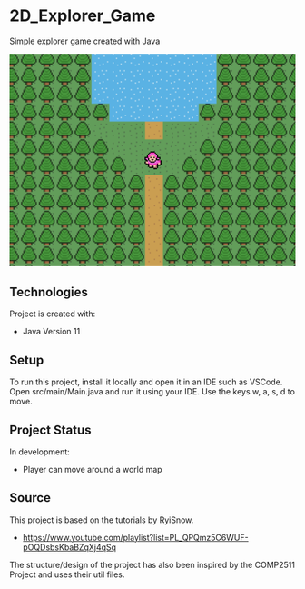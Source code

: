 # 2D_Explorer_Game
Simple explorer game created with Java

![Thumbnail](screen_shot_game.png)

## Technologies
Project is created with:
* Java Version 11

## Setup
To run this project, install it locally and open it in an IDE such as VSCode.
Open src/main/Main.java and run it using your IDE.
Use the keys w, a, s, d to move.

## Project Status
In development:
- Player can move around a world map

## Source
This project is based on the tutorials by RyiSnow.
* https://www.youtube.com/playlist?list=PL_QPQmz5C6WUF-pOQDsbsKbaBZqXj4qSq

The structure/design of the project has also been inspired by the COMP2511 Project and uses their util files.

